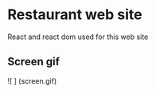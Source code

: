 <h1> Restaurant web site </h1>

React and react dom used for this web site

<h2> Screen gif </h2>

![ ] (screen.gif)
